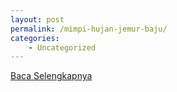 ```yaml
---
layout: post
permalink: /mimpi-hujan-jemur-baju/
categories:
    - Uncategorized
---
```


[Baca Selengkapnya](/01)